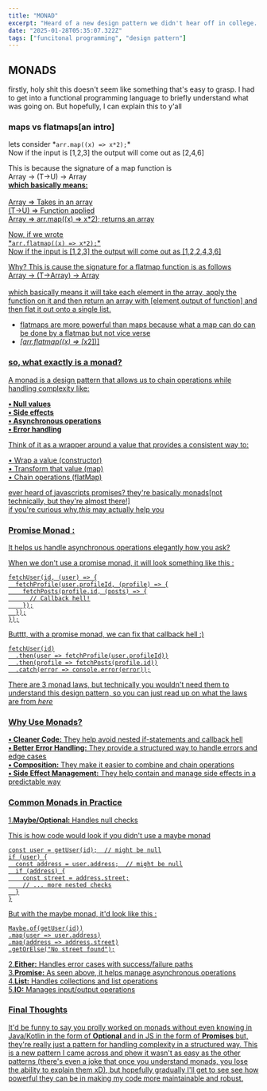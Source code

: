 ```yaml
---
title: "MONAD"
excerpt: "Heard of a new design pattern we didn't hear off in college. Had to dive deep :)"
date: "2025-01-28T05:35:07.322Z"
tags: ["funcitonal programming", "design pattern"]
---
```


## MONADS

firstly, holy shit this doesn't seem like something that's easy to grasp.
I had to get into a functional programming language to briefly understand what was going on.
But hopefully, I can explain this to y'all

### maps vs flatmaps[an intro]

lets consider *```arr.map((x) => x*2);```\* \
Now if the input is [1,2,3] the output will come out as [2,4,6]

This is because the signature of a map function is\
Array<T> -> (T->U) -> Array<U>\
**which basically means:**\
\
Array<T> => Takes in an array\
(T->U) => Function applied\
Array<U> => arr.map((x) => x\*2); returns an array

Now, if we wrote\
*```arr.flatmap((x) => x*2);```\*\
Now if the input is [1,2,3] the output will come out as [1,2,2,4,3,6]

Why?
This is cause the signature for a flatmap function is as follows\
Array<T> -> (T->Array<U>) -> Array<U>\
\
which basically means it will take each element in the array, apply the function on it and then return an array with [element,output of function] and then flat it out onto a single list.

- flatmaps are more powerful than maps because what a map can do can be done by a flatmap but not vice verse
- *[arr.flatmap((x) => [x*2])]

### so, what exactly is a monad?

A monad is a design pattern that allows us to chain operations while handling complexity like:

**• Null values**\
**• Side effects**\
**• Asynchronous operations**\
**• Error handling**

Think of it as a wrapper around a value that provides a consistent way to:

• Wrap a value (constructor)\
• Transform that value (map)\
• Chain operations (flatMap)

ever heard of javascripts promises? they're basically monads[not technically, but they're almost there!]\
if you're curious why,[_this_](https://rybicki.io/blog/2023/12/23/promises-arent-monads.html) may actually help you

### Promise Monad :

It helps us handle asynchronous operations elegantly
how you ask?

When we don't use a promise monad, it will look something like this :

```
fetchUser(id, (user) => {
  fetchProfile(user.profileId, (profile) => {
    fetchPosts(profile.id, (posts) => {
      // Callback hell!
    });
  });
});
```

Butttt, with a promise monad, we can fix that callback hell :)

```
fetchUser(id)
  .then(user => fetchProfile(user.profileId))
  .then(profile => fetchPosts(profile.id))
  .catch(error => console.error(error));
```

There are 3 monad laws, but technically you wouldn't need them to understand this design pattern, so you can just read up on what the laws are from [_here_](https://courses.cs.cornell.edu/cs3110/2021sp/textbook/adv/monad_laws.html)

### Why Use Monads?

**• Cleaner Code:** They help avoid nested if-statements and callback hell\
**• Better Error Handling:** They provide a structured way to handle errors and edge cases\
**• Composition:** They make it easier to combine and chain operations\
**• Side Effect Management:** They help contain and manage side effects in a predictable way

### Common Monads in Practice

1.**Maybe/Optional:** Handles null checks

This is how code would look if you didn't use a maybe monad

```
const user = getUser(id);  // might be null
if (user) {
  const address = user.address;  // might be null
  if (address) {
    const street = address.street;
    // ... more nested checks
  }
}
```

But with the maybe monad, it'd look like this :

```
Maybe.of(getUser(id))
.map(user => user.address)
.map(address => address.street)
.getOrElse("No street found");
```

2.**Either:** Handles error cases with success/failure paths\
3.**Promise:** As seen above, it helps manage asynchronous operations\
4.**List:** Handles collections and list operations\
5.**IO:** Manages input/output operations

### Final Thoughts

It'd be funny to say you prolly worked on monads without even knowing in Java/Kotlin in the form of **Optional** and in JS in the form of **Promises**
but, they're really just a pattern for handling complexity in a structured way.
This is a new pattern I came across and phew it wasn't as easy as the other patterns (there's even a joke that once you understand monads, you lose the ability to explain them xD), but hopefully gradually I'll get to see see how powerful they can be in making my code more maintainable and robust.
